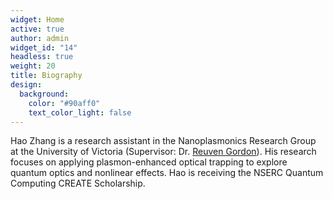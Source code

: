 ```yaml
---
widget: Home
active: true
author: admin
widget_id: "14"
headless: true
weight: 20
title: Biography
design:
  background:
    color: "#90aff0"
    text_color_light: false
---
```

<!--StartFragment-->

Hao Zhang is a research assistant in the Nanoplasmonics Research Group at the University of Victoria (Supervisor: Dr. [Reuven Gordon](https://www.ece.uvic.ca/~rgordon/)). His research focuses on applying plasmon-enhanced optical trapping to explore quantum optics and nonlinear effects. Hao is receiving the NSERC Quantum Computing CREATE Scholarship.

<!--EndFragment-->
